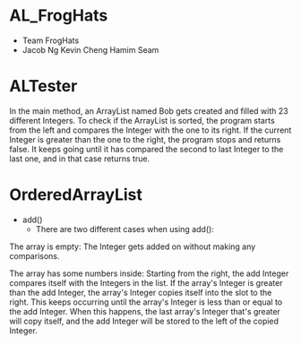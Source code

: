 # AL_FrogHats
* Team FrogHats
* Jacob Ng Kevin Cheng Hamim Seam

# ALTester
In the main method, an ArrayList named Bob gets created and filled with 23 different Integers.
To check if the ArrayList is sorted, the program starts from the left and compares the Integer with the one to its right.
If the current Integer is greater than the one to the right, the program stops and returns false. 
It keeps going until it has compared the second to last Integer to the last one, and in that case returns true.

# OrderedArrayList
* add()
	* There are two different cases when using add():

The array is empty:
The Integer gets added on without making any comparisons. 

The array has some numbers inside:
Starting from the right, the add Integer compares itself with the Integers in the list.
If the array's Integer is greater than the add Integer, the array's Integer copies itself into the slot to the right.
This keeps occurring until the array's Integer is less than or equal to the add Integer.
When this happens, the last array's Integer that's greater will copy itself, and the add Integer will be stored to the left of the copied Integer.
